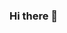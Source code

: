 ### Hi there 👋

<!--
**xihuyouyong/xihuyouyong** is a ✨ _special_ ✨ repository because its `README.md` (this file) appears on your GitHub profile.

Hi,
我是涂仲科，就读于福州大学，预计2022年毕业。
我会一点c,c++,大概是课程要求掌握的那种水平。
热爱阅读各种书籍，都有涉猎。
我的邮箱是2573683790@qq.com,欢迎一起交流。
